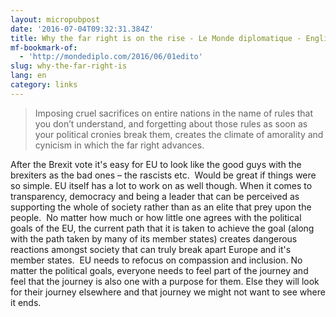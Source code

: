 ```yaml
---
layout: micropubpost
date: '2016-07-04T09:32:31.384Z'
title: Why the far right is on the rise - Le Monde diplomatique - English edition
mf-bookmark-of:
  - 'http://mondediplo.com/2016/06/01edito'
slug: why-the-far-right-is
lang: en
category: links
---
```

> Imposing cruel sacrifices on entire nations in the name of rules that you don’t understand, and forgetting about those rules as soon as your political cronies break them, creates the climate of amorality and cynicism in which the far right advances.

​After the Brexit vote it's easy for EU to look like the good guys with the brexiters as the bad ones – the rascists etc. ​ ​Would be great if things were so simple. EU itself has a lot to work on as well though. When it comes to transparency, democracy and being a leader that can be perceived as supporting the whole of society rather than as an elite that prey upon the people. ​ ​No matter how much or how little one agrees with the political goals of the EU, the current path that it is taken to achieve the goal (along with the path taken by many of its member states) creates dangerous reactions amongst society that can truly break apart Europe and it's member states. ​ ​EU needs to refocus on compassion and inclusion. No matter the political goals, everyone needs to feel part of the journey and feel that the journey is also one with a purpose for them. Else they will look for their journey elsewhere and that journey we might not want to see where it ends.
